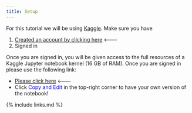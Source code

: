 ```yaml
---
title: Setup
---
```

For this tutorial we will be using [Kaggle](https://www.kaggle.com/). Make sure you have

1. [Created an account by clicking here](https://www.kaggle.com/account/login?phase=startRegisterTab&returnUrl=%2F) <---
2. Signed in

Once you are signed in, you will be given access to the full resources of a Kaggle Jupyter notebook kernel (16 GB of RAM). Once you are signed in please use the following link:

* [Please click here](https://www.kaggle.com/meirinevans/introduction-to-machine-learning/edit) <---
* Click <span style="color:blue">Copy and Edit</span> in the top-right corner to have your own version of the notebook!

{% include links.md %}
